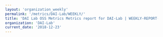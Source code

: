 ```yaml
---
layout: 'organization_weekly'
permalink: '/metrics/DAI-Lab/WEEKLY/'
title: 'DAI Lab OSS Metrics Metrics report for DAI-Lab | WEEKLY-REPORT-2018-12-23'
organization: 'DAI-Lab'
current_date: '2018-12-23'
---
```

